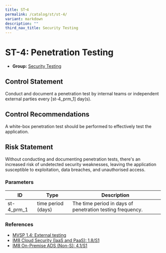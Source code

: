 ```yaml
---
title: ST᠆4
permalink: /catalog/st/st-4/
variant: markdown
description: ""
third_nav_title: Security Testing
---
```

# ST-4: Penetration Testing

* **Group:** [Security Testing](/catalog/st)

## Control Statement

Conduct and document a penetration test by internal teams or independent external parties every [st-4_prm_1] day(s).

## Control Recommendations

A white-box penetration test should be performed to effectively test the application.

## Risk Statement

Without conducting and documenting penetration tests, there&#39;s an increased risk of undetected security weaknesses, leaving the application susceptible to exploitation, data breaches, and unauthorised access.



### Parameters

| ID | Type | Description |
| -- | ---- | ----------- |
| st-4_prm_1 | time period (days) | The time period in days of penetration testing frequency. |

### References


 * [MVSP 1.4: External testing](https://mvsp.dev/)
 * [IM8 Cloud Security (IaaS and PaaS): 1.8/S1](https://intranet.mof.gov.sg/portal/IM/Themes/IT-Management/Cloud/Topics/Cloud-Security.aspx)
 * [IM8 On-Premise ADS (Non-S): 4.1/S1](https://intranet.mof.gov.sg/portal/IM/Themes/IT-Management/On-Premise/Topics/Application-Development-Security-(For-Non-S).aspx)